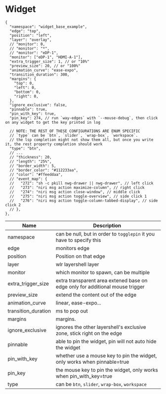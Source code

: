 # Widget

```jsonc
{
  "namespace": "widget_base_example",
  "edge": "top",
  "position": "left",
  "layer": "overlay",
  // "monitor": 0,
  // "monitor": "*",
  // "monitor": "eDP-1",
  "monitor": ["eDP-1", "HDMI-A-1"],
  "extra_trigger_size": 1, // or "10%"
  "preview_size": 20, // or "100%"
  "animation_curve": "ease-expo",
  "transition_duration": 300,
  "margins": {
    "top": 0,
    "left": 0,
    "bottom": 0,
    "right": 0,
  },
  "ignore_exclusive": false,
  "pinnable": true,
  "pin_with_key": true,
  "pin_key": 274, // run `way-edges` with `--mouse-debug`, then click on any widget to get the key printed in log

  // NOTE: THE REST OF THESE CONFIGURATIONS ARE ENUM SPECIFIC
  // `type` can be `btn`, `slider`, `wrap-box`, `workspace`.
  // the lsp completion might not show them all, but once you write it, the rest property completion should work
  "type": "btn",
  // ...
  // "thickness": 20,
  // "length": "25%",
  // "border_width": 5,
  // "border_color": "#112233aa",
  // "color": "#ffeeddaa",
  // "event_map": {
  //   "272": "sh -c pkill nwg-drawer || nwg-drawer", // left click
  //   "273": "niri msg action maximize-column", // right click
  //   "274": "niri msg action close-window", // middle click
  //   "275": "niri msg action toggle-overview", // side click 1
  //   "276": "niri msg action toggle-column-tabbed-display", // side click 2
  // },
},
```

| Name                | Description                                                                   |
| ------------------- | ----------------------------------------------------------------------------- |
| namespace           | can be null, but in order to `togglepin` it you have to specify this          |
| edge                | monitors edge                                                                 |
| position            | Position on that edge                                                         |
| layer               | wlr layershell layer                                                          |
| monitor             | which monitor to spawn, can be multiple                                       |
| extra_trigger_size  | extra transparent area extened base on edge only for additional mouse trigger |
| preview_size        | extend the content out of the edge                                            |
| animation_curve     | linear, ease-expo...                                                          |
| transition_duration | ms to pop out                                                                 |
| margins             | margins.                                                                      |
| ignore_exclusive    | ignores the other layershell's exclusive zone, stick right on the edge        |
| pinnable            | able to pin the widget, pin will not auto hide the widget                     |
| pin_with_key        | whether use a mouse key to pin the widget, only works when pinnable=true      |
| pin_key             | the mouse key to pin the widget, only works when pin_with_key=true            |
| type                | can be `btn`, `slider`, `wrap-box`, `workspace`                               |
